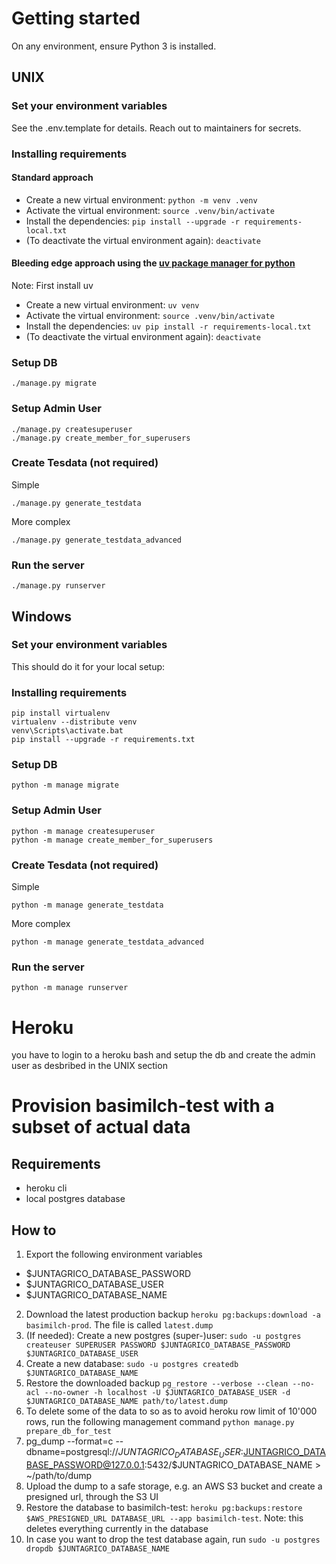 # Getting started

On any environment, ensure Python 3 is installed.

## UNIX

### Set your environment variables

See the .env.template for details. Reach out to maintainers for secrets.

### Installing requirements

#### Standard approach

- Create a new virtual environment: `python -m venv .venv`
- Activate the virtual environment: `source .venv/bin/activate`
- Install the dependencies: `pip install --upgrade -r requirements-local.txt`
- (To deactivate the virtual environment again): `deactivate`

#### Bleeding edge approach using the [uv package manager for python](https://docs.astral.sh/uv/)

Note: First install uv

- Create a new virtual environment: `uv venv`
- Activate the virtual environment: `source .venv/bin/activate`
- Install the dependencies: `uv pip install -r requirements-local.txt`
- (To deactivate the virtual environment again): `deactivate`

### Setup DB

    ./manage.py migrate

### Setup Admin User

    ./manage.py createsuperuser
    ./manage.py create_member_for_superusers

### Create Tesdata (not required)

Simple

    ./manage.py generate_testdata

More complex

    ./manage.py generate_testdata_advanced

### Run the server

    ./manage.py runserver

## Windows

### Set your environment variables

This should do it for your local setup:

### Installing requirements

    pip install virtualenv
    virtualenv --distribute venv
    venv\Scripts\activate.bat
    pip install --upgrade -r requirements.txt

### Setup DB

    python -m manage migrate

### Setup Admin User

    python -m manage createsuperuser
    python -m manage create_member_for_superusers

### Create Tesdata (not required)

Simple

    python -m manage generate_testdata

More complex

    python -m manage generate_testdata_advanced

### Run the server

    python -m manage runserver

# Heroku

you have to login to a heroku bash and setup the db and create the admin user as desbribed in the UNIX section

# Provision basimilch-test with a subset of actual data

## Requirements

- heroku cli
- local postgres database

## How to

1. Export the following environment variables

- $JUNTAGRICO_DATABASE_PASSWORD
- $JUNTAGRICO_DATABASE_USER
- $JUNTAGRICO_DATABASE_NAME

2. Download the latest production backup `heroku pg:backups:download -a basimilch-prod`. The file is called `latest.dump`
3. (If needed): Create a new postgres (super-)user: `sudo -u postgres createuser SUPERUSER PASSWORD $JUNTAGRICO_DATABASE_PASSWORD $JUNTAGRICO_DATABASE_USER`
4. Create a new database: `sudo -u postgres createdb $JUNTAGRICO_DATABASE_NAME`
5. Restore the downloaded backup `pg_restore --verbose --clean --no-acl --no-owner -h localhost -U $JUNTAGRICO_DATABASE_USER -d $JUNTAGRICO_DATABASE_NAME path/to/latest.dump`
6. To delete some of the data to so as to avoid heroku row limit of 10'000 rows, run the following management command `python manage.py prepare_db_for_test`
7. pg_dump --format=c --dbname=postgresql://$JUNTAGRICO_DATABASE_USER:$JUNTAGRICO_DATABASE_PASSWORD@127.0.0.1:5432/$JUNTAGRICO_DATABASE_NAME > ~/path/to/dump
8. Upload the dump to a safe storage, e.g. an AWS S3 bucket and create a presigned url, through the S3 UI
9. Restore the database to basimilch-test: `heroku pg:backups:restore $AWS_PRESIGNED_URL DATABASE_URL --app basimilch-test`. Note: this deletes everything currently in the database
10. In case you want to drop the test database again, run `sudo -u postgres dropdb $JUNTAGRICO_DATABASE_NAME`
